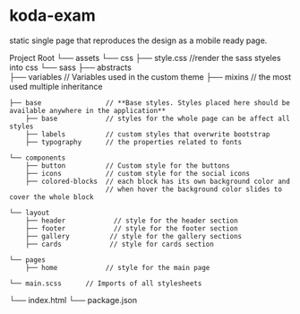# koda-exam
static single page that reproduces the design as a mobile ready page. 


Project Root
└── assets
└── css
    ├── style.css           //render the sass styeles into css 
└── sass
    ├── abstracts                 
        ├── variables        // Variables used in the custom theme
        ├── mixins           // the most used multiple inheritance

    ├── base                // **Base styles. Styles placed here should be available anywhere in the application**
        ├── base            // styles for the whole page can be affect all styles
        ├── labels          // custom styles that overwrite bootstrap
        ├── typography      // the properties related to fonts
     
    └── components
        ├── button          // Custom style for the buttons
        ├── icons           // custom style for the social icons
        ├── colored-blocks  // each block has its own background color and 
                            // when hover the background color slides to cover the whole block
    
    └── layout
        ├── header            // style for the header section
        ├── footer            // style for the footer section
        ├── gallery          // style for the gallery sections
        ├── cards            // style for cards section
    
    └── pages
        ├── home            // style for the main page
        
    └── main.scss      // Imports of all stylesheets

└── index.html
└── package.json